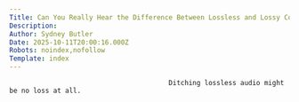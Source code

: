 ```yaml
---
Title: Can You Really Hear the Difference Between Lossless and Lossy Compressed Audio?
Description: 
Author: Sydney Butler
Date: 2025-10-11T20:00:16.000Z
Robots: noindex,nofollow
Template: index
---
```


                                            Ditching lossless audio might be no loss at all.
                                        